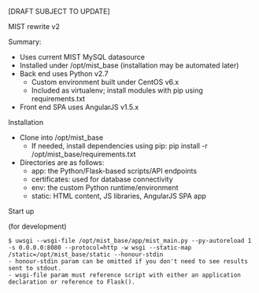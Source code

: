 [DRAFT SUBJECT TO UPDATE]

MIST rewrite v2

Summary:
 - Uses current MIST MySQL datasource
 - Installed under /opt/mist_base (installation may be automated later)
 - Back end uses Python v2.7
   - Custom environment built under CentOS v6.x
   - Included as virtualenv; install modules with pip using requirements.txt
 - Front end SPA uses AngularJS v1.5.x

Installation
 - Clone into /opt/mist_base
   - If needed, install dependencies using pip: pip install -r /opt/mist_base/requirements.txt
 - Directories are as follows:
   - app: the Python/Flask-based scripts/API endpoints
   - certificates: used for database connectivity
   - env: the custom Python runtime/environment
   - static: HTML content, JS libraries, AngularJS SPA app
 
Start up

 (for development)
 ```
 $ uwsgi --wsgi-file /opt/mist_base/app/mist_main.py --py-autoreload 1 -s 0.0.0.0:8080 --protocol=http -w wsgi --static-map /static=/opt/mist_base/static --honour-stdin
 - honour-stdin param can be omitted if you don't need to see results sent to stdout.
 - wsgi-file param must reference script with either an application declaration or reference to Flask().
 ```
 
